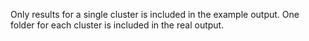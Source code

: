Only results for a single cluster is included in the example output. 
One folder for each cluster is included in the real output.
